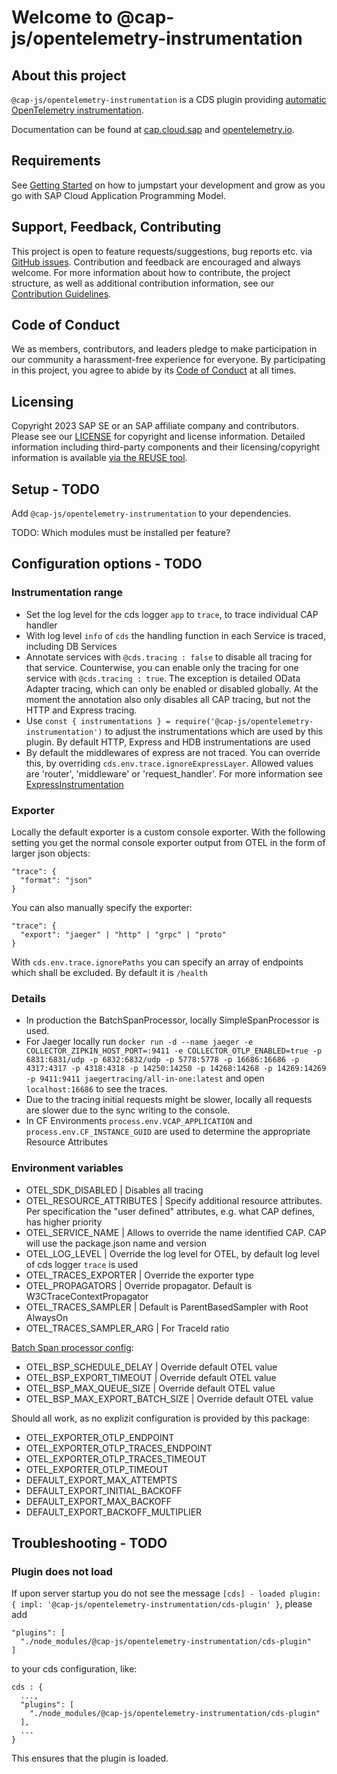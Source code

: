 # Welcome to @cap-js/opentelemetry-instrumentation

## About this project

`@cap-js/opentelemetry-instrumentation` is a CDS plugin providing [automatic OpenTelemetry instrumentation](https://opentelemetry.io/docs/concepts/instrumentation/automatic).

Documentation can be found at [cap.cloud.sap](https://cap.cloud.sap/docs) and [opentelemetry.io](https://opentelemetry.io/docs).

## Requirements

See [Getting Started](https://cap.cloud.sap/docs/get-started) on how to jumpstart your development and grow as you go with SAP Cloud Application Programming Model.

## Support, Feedback, Contributing

This project is open to feature requests/suggestions, bug reports etc. via [GitHub issues](https://github.com/cap-js/opentelemetry-instrumentation/issues). Contribution and feedback are encouraged and always welcome. For more information about how to contribute, the project structure, as well as additional contribution information, see our [Contribution Guidelines](CONTRIBUTING.md).

## Code of Conduct

We as members, contributors, and leaders pledge to make participation in our community a harassment-free experience for everyone. By participating in this project, you agree to abide by its [Code of Conduct](CODE_OF_CONDUCT.md) at all times.

## Licensing

Copyright 2023 SAP SE or an SAP affiliate company and contributors. Please see our [LICENSE](LICENSE) for copyright and license information. Detailed information including third-party components and their licensing/copyright information is available [via the REUSE tool](https://api.reuse.software/info/github.com/cap-js/opentelemetry-instrumentation).

## Setup - TODO

Add `@cap-js/opentelemetry-instrumentation` to your dependencies.

TODO: Which modules must be installed per feature?

## Configuration options - TODO

### Instrumentation range

- Set the log level for the cds logger `app` to `trace`, to trace individual CAP handler
- With log level `info` of `cds` the handling function in each Service is traced, including DB Services 
- Annotate services with `@cds.tracing : false` to disable all tracing for that service. Counterwise, you can enable only the tracing for one service with `@cds.tracing : true`. The exception is detailed OData Adapter tracing, which can only be enabled or disabled globally. At the moment the annotation also only disables all CAP tracing, but not the HTTP and Express tracing. 
- Use `const { instrumentations } = require('@cap-js/opentelemetry-instrumentation')` to adjust the instrumentations which are used by this plugin. By default HTTP, Express and HDB instrumentations are used
- By default the middlewares of express are not traced. You can override this, by overriding `cds.env.trace.ignoreExpressLayer`. Allowed values are 'router', 'middleware' or 'request_handler'. For more information see [ExpressInstrumentation](https://www.npmjs.com/package/@opentelemetry/instrumentation-express)

### Exporter

Locally the default exporter is a custom console exporter.
With the following setting you get the normal console exporter output from OTEL in the form of larger json objects:
```
"trace": {
  "format": "json"
}
```
You can also manually specify the exporter:
```
"trace": {
  "export": "jaeger" | "http" | "grpc" | "proto"
}
```
With `cds.env.trace.ignorePaths` you can specify an array of endpoints which shall be excluded. By default it is `/health`

### Details

- In production the BatchSpanProcessor, locally SimpleSpanProcessor is used.
- For Jaeger locally run `docker run -d --name jaeger -e COLLECTOR_ZIPKIN_HOST_PORT=:9411 -e COLLECTOR_OTLP_ENABLED=true -p 6831:6831/udp -p 6832:6832/udp -p 5778:5778 -p 16686:16686 -p 4317:4317 -p 4318:4318 -p 14250:14250 -p 14268:14268 -p 14269:14269 -p 9411:9411 jaegertracing/all-in-one:latest` and open `localhost:16686` to see the traces.
- Due to the tracing initial requests might be slower, locally all requests are slower due to the sync writing to the console.
- In CF Environments `process.env.VCAP_APPLICATION` and `process.env.CF_INSTANCE_GUID` are used to determine the appropriate Resource Attributes

### Environment variables

- OTEL_SDK_DISABLED | Disables all tracing
- OTEL_RESOURCE_ATTRIBUTES | Specify additional resource attributes. Per specification the "user defined" attributes, e.g. what CAP defines, has higher priority
- OTEL_SERVICE_NAME | Allows to override the name identified CAP. CAP will use the package.json name and version
- OTEL_LOG_LEVEL | Override the log level for OTEL, by default log level of cds logger `trace` is used
- OTEL_TRACES_EXPORTER | Override the exporter type
- OTEL_PROPAGATORS | Override propagator. Default is W3CTraceContextPropagator
- OTEL_TRACES_SAMPLER | Default is ParentBasedSampler with Root AlwaysOn
- OTEL_TRACES_SAMPLER_ARG | For TraceId ratio

[Batch Span processor config](https://opentelemetry.io/docs/reference/specification/sdk-environment-variables/#batch-span-processor):
- OTEL_BSP_SCHEDULE_DELAY | Override default OTEL value
- OTEL_BSP_EXPORT_TIMEOUT | Override default OTEL value
- OTEL_BSP_MAX_QUEUE_SIZE | Override default OTEL value
- OTEL_BSP_MAX_EXPORT_BATCH_SIZE | Override default OTEL value

Should all work, as no explizit configuration is provided by this package:
- OTEL_EXPORTER_OTLP_ENDPOINT
- OTEL_EXPORTER_OTLP_TRACES_ENDPOINT
- OTEL_EXPORTER_OTLP_TRACES_TIMEOUT
- OTEL_EXPORTER_OTLP_TIMEOUT
- DEFAULT_EXPORT_MAX_ATTEMPTS
- DEFAULT_EXPORT_INITIAL_BACKOFF
- DEFAULT_EXPORT_MAX_BACKOFF
- DEFAULT_EXPORT_BACKOFF_MULTIPLIER

## Troubleshooting - TODO

### Plugin does not load

If upon server startup you do not see the message `[cds] - loaded plugin: { impl: '@cap-js/opentelemetry-instrumentation/cds-plugin' }`, please add  
```
"plugins": [
  "./node_modules/@cap-js/opentelemetry-instrumentation/cds-plugin"
]
```
to your cds configuration, like:
```
cds : {
  ...,
  "plugins": [
    "./node_modules/@cap-js/opentelemetry-instrumentation/cds-plugin"
  ],
  ...
}
```
This ensures that the plugin is loaded.
